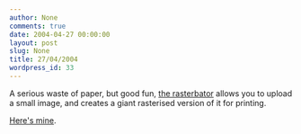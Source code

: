 ```yaml
---
author: None
comments: true
date: 2004-04-27 00:00:00
layout: post
slug: None
title: 27/04/2004
wordpress_id: 33
---
```


A serious waste of paper, but good fun, [the rasterbator](http://homokaasu.org/rasterbator/) allows you to upload a small image, and creates a giant rasterised version of it for printing.





[Here's mine](/popups/jack.html).
